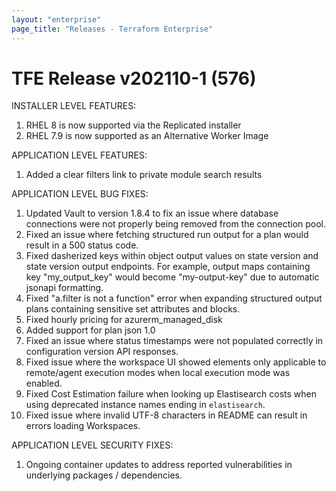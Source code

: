```yaml
---
layout: "enterprise"
page_title: "Releases - Terraform Enterprise"
---
```


# TFE Release v202110-1 (576)

INSTALLER LEVEL FEATURES:

1. RHEL 8 is now supported via the Replicated installer
2. RHEL 7.9 is now supported as an Alternative Worker Image

APPLICATION LEVEL FEATURES:

1. Added a clear filters link to private module search results

APPLICATION LEVEL BUG FIXES:

1. Updated Vault to version 1.8.4 to fix an issue where database connections were not properly being removed from the connection pool.
1. Fixed an issue where fetching structured run output for a plan would result in a 500 status code.
1. Fixed dasherized keys within object output values on state version and state version output endpoints. For example, output maps containing key "my_output_key" would become "my-output-key" due to automatic jsonapi formatting.
1. Fixed "a.filter is not a function" error when expanding structured output plans containing sensitive set attributes and blocks.
1. Fixed hourly pricing for azurerm_managed_disk
1. Added support for plan json 1.0
1. Fixed an issue where status timestamps were not populated correctly in configuration version API responses.
1. Fixed issue where the workspace UI showed elements only applicable to remote/agent execution modes when local execution mode was enabled.
1. Fixed Cost Estimation failure when looking up Elastisearch costs when using deprecated instance names ending in `elastisearch`.
1. Fixed issue where invalid UTF-8 characters in README can result in errors loading Workspaces.

APPLICATION LEVEL SECURITY FIXES:
1. Ongoing container updates to address reported vulnerabilities in underlying packages / dependencies.

